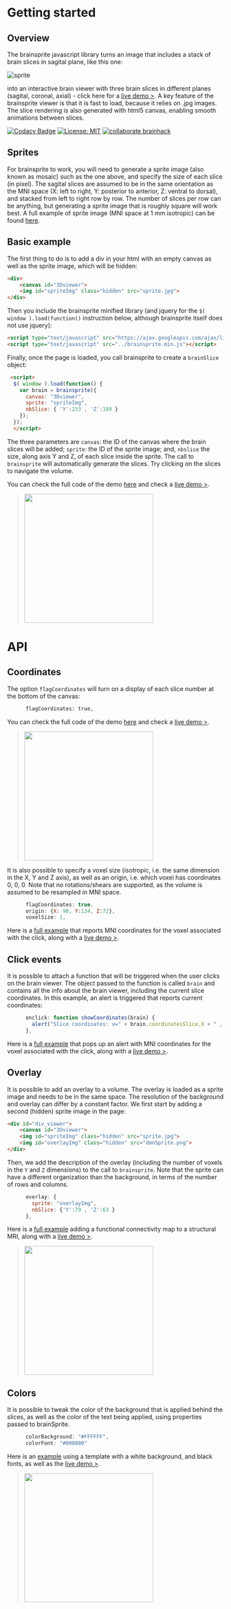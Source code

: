 # Getting started

## Overview

The brainsprite javascript library turns an image that includes a stack of brain slices in sagital plane, like this one:

![sprite](https://github.com/brainsprite/brainsprite/raw/master/tests/sprite_small.jpg)

into an interactive brain viewer with three brain slices in different planes (sagital, coronal, axial)  - click here for a [live demo >](http://brainsprite.github.io/brainsprite/tests/example_basic.html). A key feature of the brainsprite viewer is that it is fast to load, because it relies on .jpg images. The slice rendering is also generated with html5 canvas, enabling smooth animations between slices.

[![Codacy Badge](https://api.codacy.com/project/badge/Grade/8ad58f155f3544209fa01fb4ed87eadc)](https://www.codacy.com/gh/brainsprite/brainsprite?utm_source=github.com&amp;utm_medium=referral&amp;utm_content=brainsprite/brainsprite&amp;utm_campaign=Badge_Grade) [![License: MIT](https://img.shields.io/badge/License-MIT-blue.svg)](https://opensource.org/licenses/MIT) [![collaborate brainhack](https://img.shields.io/badge/collaborate-brainhack-FF69A4.svg)](https://mattermost.brainhack.org/brainhack/channels/brainsprite)



## Sprites
For brainsprite to work, you will need to generate a sprite image (also known as mosaic) such as the one above, and specify the size of each slice (in pixel). The sagital slices are assumed to be in the same orientation as the MNI space (X: left to right, Y: posterior to anterior, Z: ventral to dorsal), and stacked from left to right row by row. The number of slices per row can be anything, but generating a sprite image that is roughly square will work best. A full example of sprite image (MNI space at 1 mm isotropic) can be found [here](https://github.com/brainsprite/brainsprite/blob/master/tests/sprite.jpg).

## Basic example
The first thing to do is to add a div in your html with an empty canvas as well as the sprite image, which will be hidden:
```html
<div>
    <canvas id="3Dviewer">
    <img id="spriteImg" class="hidden" src="sprite.jpg">
</div>
```
Then you include the brainsprite minified library (and jquery for the `$( window ).load(function()` instruction below, although brainsprite itself does not use jquery):
```html
<script type="text/javascript" src="https://ajax.googleapis.com/ajax/libs/jquery/1.6.1/jquery.min.js"></script>
<script type="text/javascript" src="../brainsprite.min.js"></script>       
```
Finally, once the page is loaded, you call brainsprite to create a `brainSlice` object:
```html
 <script>
  $( window ).load(function() {
    var brain = brainsprite({
      canvas: "3Dviewer",
      sprite: "spriteImg",
      nbSlice: { 'Y':233 , 'Z':189 }
    });
  });
  </script>
  ```
The three parameters are `canvas`: the ID of the canvas where the brain slices will be added; `sprite`: the ID of the sprite image; and, `nbslice` the size, along axis Y and Z, of each slice inside the sprite. The call to `brainsprite` will automatically generate the slices. Try clicking on the slices to navigate the volume.

You can check the full code of the demo [here](https://raw.githubusercontent.com/brainsprite/brainsprite/master/tests/example_basic.html) and check a [live demo >](http://brainsprite.github.io/brainsprite/tests/example_basic.html).

>[<img src="https://github.com/brainsprite/brainsprite/raw/master/tests/brainSlices.png" width="300px" />](http://brainsprite.github.io/brainsprite/tests/example_basic.html)

# API

## Coordinates
The option `flagCoordinates` will turn on a display of each slice number at the bottom of the canvas:
```html
      flagCoordinates: true,
```
You can check the full code of the demo [here](https://raw.githubusercontent.com/brainsprite/brainsprite/master/tests/example_slice_numbers.html) and check a [live demo >](http://brainsprite.github.io/brainsprite/tests/example_slice_numbers.html).

>[<img src="https://github.com/brainsprite/brainsprite/raw/master/tests/example_slice_numbers.png" width="300px" />](http://brainsprite.github.io/brainsprite/tests/example_slice_numbers.html)

It is also possible to specify a voxel size (isotropic, i.e. the same dimension in the X, Y and Z axis), as well as an origin, i.e. which voxel has coordinates 0, 0, 0. Note that no rotations/shears are supported, as the volume is assumed to be resampled in MNI space.
```javascript
      flagCoordinates: true,
      origin: {X: 98, Y:134, Z:72},
      voxelSize: 1,
  ```
Here is a [full example](https://raw.githubusercontent.com/brainsprite/brainsprite/master/tests/example_slice_numbers.html) that reports MNI coordinates for the voxel associated with the click, along with a [live demo >](http://brainsprite.github.io/brainsprite/tests/example_slice_coordinates.html).

## Click events
It is possible to attach a function that will be triggered when the user clicks on the brain viewer. The object passed to the function is called `brain` and contains all the info about the brain viewer, including the current slice coordinates. In this example, an alert is triggered that reports current coordinates:
```javascript
      onclick: function showCoordinates(brain) {
        alert("Slice coordinates: x=" + brain.coordinatesSlice.X + " , y=" + brain.coordinatesSlice.Y + " ,z=" + brain.coordinatesSlice.Z);
      },
  ```
Here is a [full example](https://raw.githubusercontent.com/brainsprite/brainsprite/master/tests/example_click.html) that pops up an alert with MNI coordinates for the voxel associated with the click, along with a [live demo >](http://brainsprite.github.io/brainsprite/tests/example_click.html).

## Overlay
It is possible to add an overlay to a volume. The overlay is loaded as a sprite image and needs to be in the same space. The resolution of the background and overlay can differ by a constant factor. We first start by adding a second (hidden) sprite image in the page:
```html
<div id="div_viewer">
    <canvas id="3Dviewer">
    <img id="spriteImg" class="hidden" src="sprite.jpg">
    <img id="overlayImg" class="hidden" src="dmnSprite.png">
</div>
```
Then, we add the description of the overlay (including the number of voxels in the `Y` and `Z` dimensions) to the call to `brainsprite`. Note that the sprite can have a different organization than the background, in terms of the number of rows and columns.
```javascript
      overlay: {
        sprite: "overlayImg",
        nbSlice: {'Y':79 , 'Z':63 }
      },
  ```
Here is a [full example](https://raw.githubusercontent.com/brainsprite/brainsprite/master/tests/example_overlay.html) adding a functional connectivity map to a structural MRI, along with a [live demo >](http://brainsprite.github.io/brainsprite/tests/example_overlay.html).

>[<img src="https://github.com/brainsprite/brainsprite/raw/master/tests/example_overlay.jpg" width="300px" />](http://brainsprite.github.io/brainsprite/tests/example_overlay.html)

## Colors
It is possible to tweak the color of the background that is applied behind the slices, as well as the color of the text being applied, using properties passed to brainSprite.
```javascript
      colorBackground: "#FFFFFF",
      colorFont: "#000000"
```
Here is an [example](https://raw.githubusercontent.com/brainsprite/brainsprite/master/tests/example_white.html) using a template with a white background, and black fonts, as well as the [live demo >](http://brainsprite.github.io/brainsprite/tests/example_white.html).

>[<img src="https://github.com/brainsprite/brainsprite/raw/master/tests/example_white.png" width="300px" />](http://brainsprite.github.io/brainsprite/tests/example_white.html)
